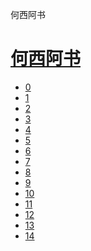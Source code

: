 ﻿




 何西阿书



[](bible/../)
=============

[何西阿书](bible/index.md)
=================


* [0](bible/HOS00.md)
* [1](bible/HOS01.md)
* [2](bible/HOS02.md)
* [3](bible/HOS03.md)
* [4](bible/HOS04.md)
* [5](bible/HOS05.md)
* [6](bible/HOS06.md)
* [7](bible/HOS07.md)
* [8](bible/HOS08.md)
* [9](bible/HOS09.md)
* [10](bible/HOS10.md)
* [11](bible/HOS11.md)
* [12](bible/HOS12.md)
* [13](bible/HOS13.md)
* [14](bible/HOS14.md)

